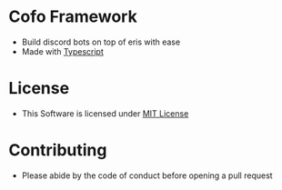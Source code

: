 # Cofo Framework
- Build discord bots on top of eris with ease
- Made with [Typescript](https://typescriptlang.org)

# License
- This Software is licensed under [MIT License](https://opensource.org/licenses/MIT)

# Contributing
- Please abide by the code of conduct before opening a pull request
